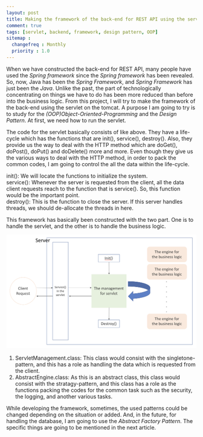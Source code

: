 ```yaml
---
layout: post
title: Making the framework of the back-end for REST API using the servlet in Java(1)
comment: true
tags: [servlet, backend, framework, design pattern, OOP]
sitemap :
  changefreq : Monthly
  priority : 1.0
---
```


When we have constructed the back-end for REST API, many people have used the *Spring framework* since the *Spring framework* has been revealed. So, now, Java has been the *Spring Framework*, and *Spring Framework* has just been the *Java*. Unlike the past, the part of technologically concentrating on things we have to do has been more reduced than before into the business logic. From this project, I will try to make the framework of the back-end using the servlet on the tomcat. A purpose I am going to try is to study for the *(OOP)Object-Oriented-Programming* and the *Design Pattern*. At first, we need how to run the servlet.

<script src="https://gist.github.com/ijunc2/248f76503fbd527c1f1bb7b1b07e046f.js"></script>

The code for the servlet basically consists of like above. They have a life-cycle which has the functions that are init(), service(), destroy(). Also, they provide us the way to deal with the HTTP method which are doGet(), doPost(), doPut() and doDelete() more and more. Even though they give us the various ways to deal with the HTTP method, in order to pack the common codes, I am going to control the all the data within the life-cycle.
>
init(): We will locate the functions to initialize the system.   
service(): Whenever the server is requested from the client, all the data client requests reach to the function that is service(). So, this function would be the important point.   
destroy(): This is the function to close the server. If this server handles threads, we should de-allocate the threads in here. 

This framework has basically been constructed with the two part. One is to handle the servlet, and the other is to handle the business logic.

![pic1](/assets/img/post/2018-03-01/p1.png)

>
1. ServletManagement.class: This class would consist with the singletone-pattern, and this has a role as handling the data which is requested from the client.
2. AbstractEngine.class: As this is an abstract class, this class would consist with the stratagy-pattern, and this class has a role as the functions packing the codes for the common task such as the security, the logging, and another various tasks.

While developing the framework, sometimes, the used patterns could be changed depending on the situation or added. And, in the future, for handling the database, I am going to use the *Abstract Factory Pattern*. The specific things are going to be mentioned in the next article.
